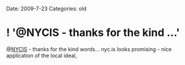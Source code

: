 Date: 2009-7-23
Categories: old

# ! '@NYCIS  - thanks for the kind ...'

@<a href="http://twitter.com/NYCIS">NYCIS</a>  - thanks for the kind words... nyc.is looks promising - nice application of the local ideal,
